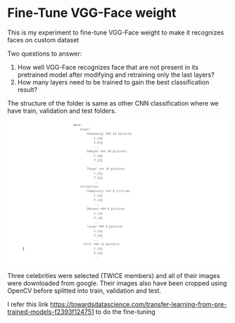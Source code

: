 # Fine-Tune VGG-Face weight
This is my experiment to fine-tune VGG-Face weight to make it recognizes faces on custom dataset

Two questions to answer:
  1. How well VGG-Face recognizes face that are not present in its pretrained model after modifying and retraining only the last layers?
  2. How many layers need to be trained to gain the best classification result?

The structure of the folder is same as other CNN classification where we have train, validation and test folders.

![Alt text](https://github.com/RezaPurut/Deep_Learning_experiment/blob/master/fine_tune_vggface/structure.png)

Three celebrities were selected (TWICE members) and all of their images were downloaded from google. Their images also have been cropped using OpenCV before splitted into train, validation and test.

I refer this link https://towardsdatascience.com/transfer-learning-from-pre-trained-models-f2393f124751 to do the fine-tuning
